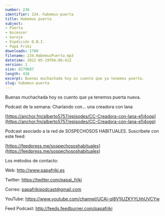 ```yaml
---
number: 236
identifier: 234.-habemus-puerta
title: Habemus puerta
subject:
- Puerta
- Ascensor
- Garaje
- Expdición D.N.I.
- Papá Friki
downloads: 1780
filename: 234.HabemusPuerta.mp3
datetime: 2022-05-19T04:06:41Z
version: 1
size: 8279687
length: 426
excerpt: Buenas muchachada hoy os cuento que ya tenemos puerta.
slug: habemus-puerta
---
```

Buenas muchachada hoy os cuento que ya tenemos puerta nueva.

Podcast de la semana: Charlando con... una creadora con lana

[https://anchor.fm/alberto5757/episodes/CC-Creadora-con-lana-e1i4ogp](https://anchor.fm/alberto5757/episodes/CC-Creadora-con-lana-e1i4ogp)

Podcast asociado a la red de SOSPECHOSOS HABITUALES. Suscríbete con este feed:

[https://feedpress.me/sospechososhabituales](https://feedpress.me/sospechososhabituales)

Los métodos de contacto:

Web: http://www.papafriki.es

Twitter: https://twitter.com/papa\_friki

Correo: papafrikipodcast@gmail.com

YouTube: https://www.youtube.com/channel/UCAl-ql8V1IUZKYYLhhUVCYw

Feed Podcast: http://feeds.feedburner.com/papafriki